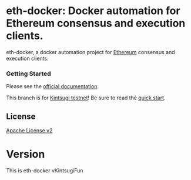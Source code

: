 # eth-docker: Docker automation for Ethereum consensus and execution clients.

eth-docker, a docker automation project for [Ethereum](https://ethereum.org/en/eth2/) consensus and execution clients.

### Getting Started

Please see the [official documentation](https://eth-docker.net).

This branch is for [Kintsugi testnet](https://kintsugi.themerge.dev/)! Be sure to read the [quick start](KINTSUGI.md).

## License

[Apache License v2](https://github.com/eth2-educators/eth-docker/blob/master/LICENSE)

# Version

This is eth-docker vKintsugiFun
